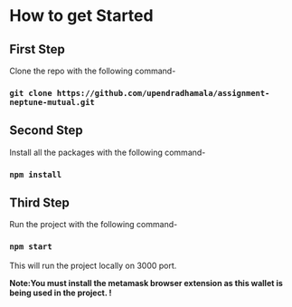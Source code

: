 # How to get Started

## First Step

Clone the repo with the following command-

### `git clone https://github.com/upendradhamala/assignment-neptune-mutual.git`

## Second Step

Install all the packages with the following command-

### `npm install`

## Third Step

Run the project with the following command-

### `npm start`

This will run the project locally on 3000 port.

**Note:You must install the metamask browser extension as this wallet is being used in the project. !**
